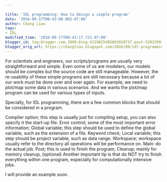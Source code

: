 ```yaml
---
 
title: 'IDL programming: How to design a simple program'
date: '2016-09-17T08:43:00.002-07:00'
author: Chang Liao
tags:
- IDL
modified_time: '2016-09-17T08:43:17.721-07:00'
blogger_id: tag:blogger.com,1999:blog-5219825485683920737.post-5292399144623383251
blogger_orig_url: https://changliao.blogspot.com/2016/09/idl-programming-002.html
---
```


For scientists and engineers, our scripts/programs are usually very straightforward and simple. Even some of us are modelers, our models should be complex but the source code are still manageable.
However, the re-usability of these simple programs are still necessary because a lot of our work must be done over and over again. For example, we need to plot/map some data in various scenarios. And we wants the plot/map program can be used for various types of inputs.

Specially, for IDL programming, there are a few common blocks that should be considered in a program.

Compiler option; this step is usually just for compiling setup, you can also specify it the start-up file.
Error control; some of the most important error information;
Global variable; this step should be used to define the global variable, such as the extension of a file.
Keyword check;
Local variable; this step should be project variable, such as data range.
Workspace; workspace usually refer to the directory all operations will be performance on.
Main: do the actual job.
Post; this is used to finish the program; 
Cleanup; mainly for memory cleanup, (optional)
Another important tip is that do NOT try to finish everything within one program, especially for computationally intensive jobs.

I will provide an example soon.
